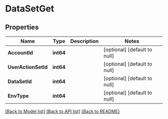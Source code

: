 # DataSetGet

## Properties
Name | Type | Description | Notes
------------ | ------------- | ------------- | -------------
**AccountId** | **int64** |  | [optional] [default to null]
**UserActionSetId** | **int64** |  | [optional] [default to null]
**DataSetId** | **int64** |  | [optional] [default to null]
**EnvType** | **int64** |  | [optional] [default to null]

[[Back to Model list]](../README.md#documentation-for-models) [[Back to API list]](../README.md#documentation-for-api-endpoints) [[Back to README]](../README.md)


